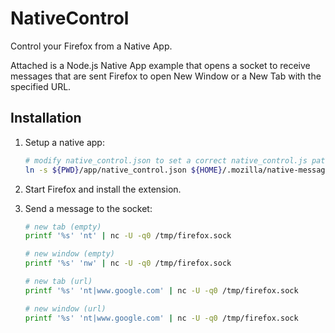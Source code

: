 # NativeControl

Control your Firefox from a Native App.

Attached is a Node.js Native App example that opens a socket to receive messages that are sent Firefox to open New Window or a New Tab with the specified URL.

## Installation

1. Setup a native app:
   ```bash
   # modify native_control.json to set a correct native_control.js path
   ln -s ${PWD}/app/native_control.json ${HOME}/.mozilla/native-messaging-hosts/native_control.json
   ```

2. Start Firefox and install the extension.

3. Send a message to the socket:
   ```bash
   # new tab (empty)
   printf '%s' 'nt' | nc -U -q0 /tmp/firefox.sock

   # new window (empty)
   printf '%s' 'nw' | nc -U -q0 /tmp/firefox.sock

   # new tab (url)
   printf '%s' 'nt|www.google.com' | nc -U -q0 /tmp/firefox.sock

   # new window (url)
   printf '%s' 'nt|www.google.com' | nc -U -q0 /tmp/firefox.sock
   ```